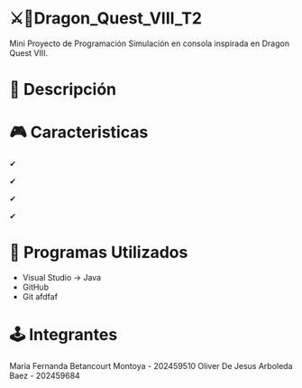 # ⚔🗿Dragon_Quest_VIII_T2
Mini Proyecto de Programación
Simulación en consola inspirada en Dragon Quest VIII.

# 📌 Descripción

# 🎮 Caracteristicas

✔ 

✔ 

✔ 

✔ 

# 🔮 Programas Utilizados
- Visual Studio -> Java 
- GitHub 
- Git 
afdfaf

# 🕹 Integrantes

Maria Fernanda Betancourt Montoya - 202459510
Oliver De Jesus Arboleda Baez - 202459684
